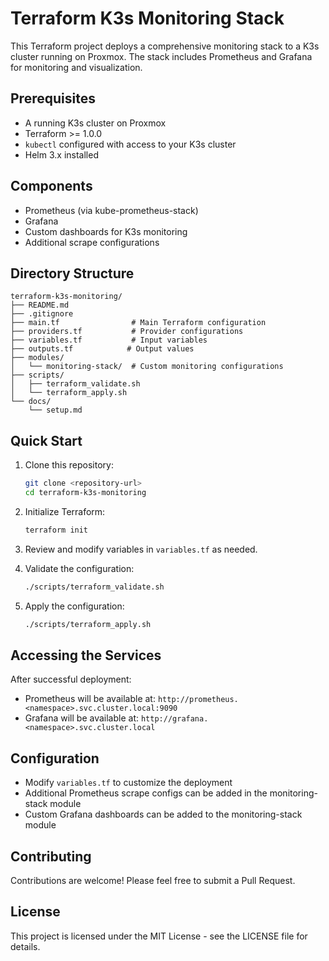 # Terraform K3s Monitoring Stack

This Terraform project deploys a comprehensive monitoring stack to a K3s cluster
running on Proxmox. The stack includes Prometheus and Grafana for monitoring and
visualization.

## Prerequisites

- A running K3s cluster on Proxmox
- Terraform >= 1.0.0
- `kubectl` configured with access to your K3s cluster
- Helm 3.x installed

## Components

- Prometheus (via kube-prometheus-stack)
- Grafana
- Custom dashboards for K3s monitoring
- Additional scrape configurations

## Directory Structure

```
terraform-k3s-monitoring/
├── README.md
├── .gitignore
├── main.tf                # Main Terraform configuration
├── providers.tf           # Provider configurations
├── variables.tf           # Input variables
├── outputs.tf            # Output values
├── modules/
│   └── monitoring-stack/  # Custom monitoring configurations
├── scripts/
│   ├── terraform_validate.sh
│   └── terraform_apply.sh
└── docs/
    └── setup.md
```

## Quick Start

1. Clone this repository:

   ```bash
   git clone <repository-url>
   cd terraform-k3s-monitoring
   ```

2. Initialize Terraform:

   ```bash
   terraform init
   ```

3. Review and modify variables in `variables.tf` as needed.

4. Validate the configuration:

   ```bash
   ./scripts/terraform_validate.sh
   ```

5. Apply the configuration:
   ```bash
   ./scripts/terraform_apply.sh
   ```

## Accessing the Services

After successful deployment:

- Prometheus will be available at:
  `http://prometheus.<namespace>.svc.cluster.local:9090`
- Grafana will be available at: `http://grafana.<namespace>.svc.cluster.local`

## Configuration

- Modify `variables.tf` to customize the deployment
- Additional Prometheus scrape configs can be added in the monitoring-stack
  module
- Custom Grafana dashboards can be added to the monitoring-stack module

## Contributing

Contributions are welcome! Please feel free to submit a Pull Request.

## License

This project is licensed under the MIT License - see the LICENSE file for
details.
